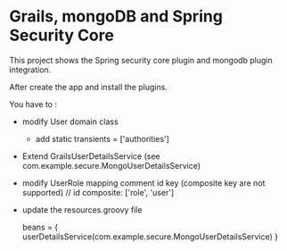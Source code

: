 Grails, mongoDB and Spring Security Core
========================

This project shows the Spring security core plugin and mongodb plugin integration.

After create the app and install the plugins.

You have to :

 - modify User domain class

    - add static transients = ['authorities']

- Extend GrailsUserDetailsService (see com.example.secure.MongoUserDetailsService)

- modify UserRole mapping comment id key (composite key are not supported)
    //		id composite: ['role', 'user']

- update the resources.groovy file

    beans = {
    	userDetailsService(com.example.secure.MongoUserDetailsService)
    }



